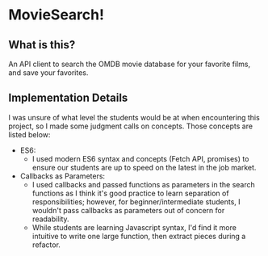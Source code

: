 # MovieSearch!

## What is this?

An API client to search the OMDB movie database for your favorite films, and save your favorites.

## Implementation Details

I was unsure of what level the students would be at when encountering this project, so I made some judgment calls on concepts. Those concepts are listed below:

- ES6:
  - I used modern ES6 syntax and concepts (Fetch API, promises) to ensure our students are up to speed on the latest in the job market.
- Callbacks as Parameters:
  - I used callbacks and passed functions as parameters in the search functions as I think it's good practice to learn separation of responsibilities; however, for beginner/intermediate students, I wouldn't pass callbacks as parameters out of concern for readability.
  - While students are learning Javascript syntax, I'd find it more intuitive to write one large function, then extract pieces during a refactor.
